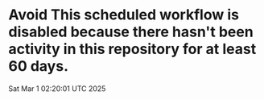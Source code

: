 # Avoid This scheduled workflow is disabled because there hasn't been activity in this repository for at least 60 days.
Sat Mar  1 02:20:01 UTC 2025
